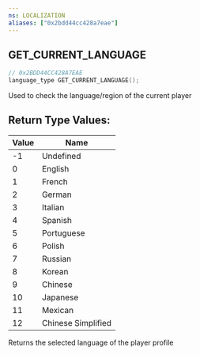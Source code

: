```yaml
---
ns: LOCALIZATION
aliases: ["0x2bdd44cc428a7eae"]
---
```

## GET_CURRENT_LANGUAGE

```c
// 0x2BDD44CC428A7EAE
language_type GET_CURRENT_LANGUAGE();
```

Used to check the language/region of the current player

## Return Type Values:
| Value | Name |
| --- | --- |
| -1 | Undefined |
| 0 | English |
| 1 | French |
| 2 | German |
| 3 | Italian |
| 4 | Spanish |
| 5 | Portuguese |
| 6 | Polish |
| 7 | Russian |
| 8 | Korean |
| 9 | Chinese |
| 10 | Japanese |
| 11 | Mexican |
| 12 | Chinese Simplified |


Returns the selected language of the player profile

